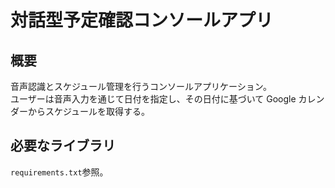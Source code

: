 # 対話型予定確認コンソールアプリ

## 概要

音声認識とスケジュール管理を行うコンソールアプリケーション。  
ユーザーは音声入力を通じて日付を指定し、その日付に基づいて Google カレンダーからスケジュールを取得する。

## 必要なライブラリ

`requirements.txt`参照。
